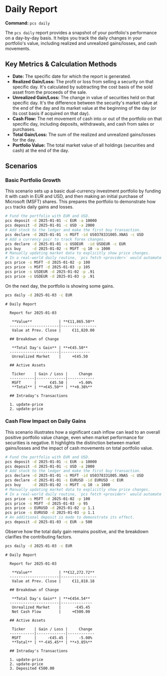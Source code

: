 # Daily Report

**Command:** `pcs daily`

The `pcs daily` report provides a snapshot of your portfolio's performance on a day-by-day basis. It helps you track the daily changes in your portfolio's value, including realized and unrealized gains/losses, and cash movements.

## Key Metrics & Calculation Methods

*   **Date:** The specific date for which the report is generated.
*   **Realized Gain/Loss:** The profit or loss from selling a security on that specific day. It's calculated by subtracting the cost basis of the sold asset from the proceeds of the sale.
*   **Unrealized Gain/Loss:** The change in value of securities held on that specific day. It's the difference between the security's market value at the end of the day and its market value at the beginning of the day (or its cost basis if acquired on that day).
*   **Cash Flow:** The net movement of cash into or out of the portfolio on that specific day, including deposits, withdrawals, and cash from sales or purchases.
*   **Total Gain/Loss:** The sum of the realized and unrealized gains/losses for the day.
*   **Portfolio Value:** The total market value of all holdings (securities and cash) at the end of the day.

## Scenarios

### Basic Portfolio Growth

This scenario sets up a basic dual-currency investment portfolio by funding it with cash in EUR and USD, and then making an initial purchase of Microsoft (MSFT) shares. This prepares the portfolio to demonstrate how `pcs` tracks daily gains and losses.

```bash setup
# Fund the portfolio with EUR and USD.
pcs deposit -d 2025-01-01 -c EUR -a 10000
pcs deposit -d 2025-01-01 -c USD -a 2000
# Add stock to the ledger and make the first buy transaction.
pcs declare -d 2025-01-01 -s MSFT -id US0378331005.XNAS -c USD
# Add a currency pair to track forex changes.
pcs declare -d 2025-01-01 -s USDEUR  -id USDEUR -c EUR
pcs buy     -d 2025-01-02 -s MSFT -q 10 -a 1000
# Manually updating market data to explicitly show price changes.
# In a real-world daily routine, `pcs fetch <provider>` would automate it.
pcs price -s MSFT -d 2025-01-02 -p 100
pcs price -s MSFT -d 2025-01-03 -p 105
pcs price -s USDEUR -d 2025-01-02 -p .91
pcs price -s USDEUR -d 2025-01-03 -p .91
```

On the next day, the portfolio is showing some gains.


```bash run
pcs daily -d 2025-01-03 -c EUR
```

```console check
# Daily Report
  
  Report for 2025-01-03
  
   **Value**            | **€11,865.50** 
  ----------------------|----------------
   Value at Prev. Close |     €11,820.00 
  
  ## Breakdown of Change
  
   **Total Day's Gain** | **+€45.50** 
  ----------------------|-------------
   Unrealized Market    |     +€45.50 
  
  ## Active Assets
  
   Ticker    | Gain / Loss |     Change 
  -----------|-------------|------------
   MSFT      |      €45.50 |     +5.00% 
   **Total** | **+€45.50** | **+0.38%** 
  
  ## Intraday's Transactions
  
  1. update-price
  2. update-price
```

### Cash Flow Impact on Daily Gains

This scenario illustrates how a significant cash inflow can lead to an overall positive portfolio value change, even when market performance for securities is negative. It highlights the distinction between market gains/losses and the impact of cash movements on total portfolio value.

```bash setup
# Fund the portfolio with EUR and USD.
pcs deposit -d 2025-01-01 -c EUR -a 10000
pcs deposit -d 2025-01-01 -c USD -a 2000
# Add stock to the ledger and make the first buy transaction.
pcs declare -d 2025-01-01 -s MSFT -id US0378331005.XNAS -c USD
pcs declare -d 2025-01-01 -s EURUSD -id EURUSD -c EUR
pcs buy     -d 2025-01-02 -s MSFT -q 10 -a 1000
# Manually updating market data to explicitly show price changes.
# In a real-world daily routine, `pcs fetch <provider>` would automate it.
pcs price -s MSFT -d 2025-01-02 -p 100
pcs price -s MSFT -d 2025-01-03 -p 95
pcs price -s EURUSD -d 2025-01-02 -p 1.1
pcs price -s EURUSD -d 2025-01-03 -p 1.1
# An additional deposit is made to demonstrate its effect.
pcs deposit -d 2025-01-03 -c EUR -a 500
```

Observe how the total daily gain remains positive, and the breakdown clarifies the contributing factors.


```bash run
pcs daily -d 2025-01-03 -c EUR
```

```console check
# Daily Report
  
  Report for 2025-01-03
  
   **Value**            | **€12,272.72** 
  ----------------------|----------------
   Value at Prev. Close |     €11,818.18 
  
  ## Breakdown of Change
  
   **Total Day's Gain** | **+€454.54** 
  ----------------------|--------------
   Unrealized Market    |      -€45.45 
   Net Cash Flow        |     +€500.00 
  
  ## Active Assets
  
   Ticker    | Gain / Loss |     Change 
  -----------|-------------|------------
   MSFT      |     -€45.45 |     -5.00% 
   **Total** | **-€45.45** | **+3.85%** 
  
  ## Intraday's Transactions
  
  1. update-price
  2. update-price
  3. Deposited €500.00
```